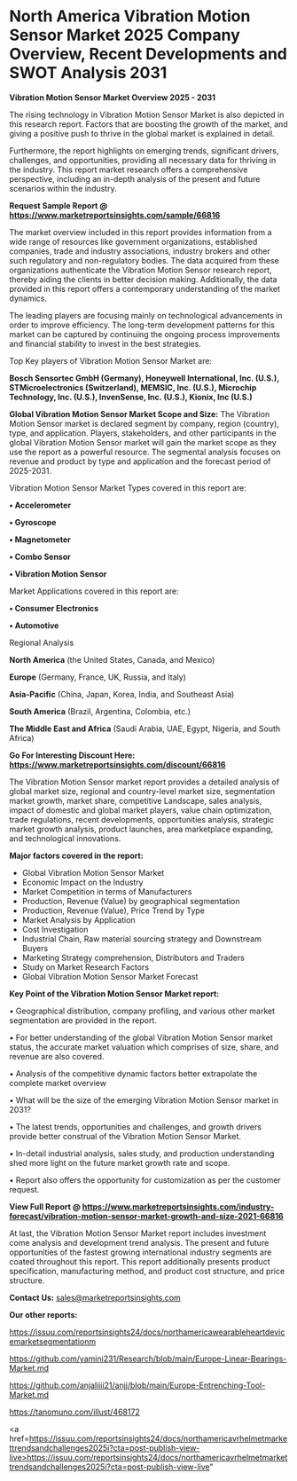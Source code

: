 # North America Vibration Motion Sensor Market 2025 Company Overview, Recent Developments and SWOT Analysis 2031

<Strong> Vibration Motion Sensor Market Overview 2025 - 2031</strong>

The rising technology in Vibration Motion Sensor Market is also depicted in this research report. Factors that are boosting the growth of the market, and giving a positive push to thrive in the global market is explained in detail.

Furthermore, the report highlights on emerging trends, significant drivers, challenges, and opportunities, providing all necessary data for thriving in the industry. This report market research offers a comprehensive perspective, including an in-depth analysis of the present and future scenarios within the industry.

<strong>Request Sample Report @ <a href=https://www.marketreportsinsights.com/sample/66816>https://www.marketreportsinsights.com/sample/66816</a></strong>

The market overview included in this report provides information from a wide range of resources like government organizations, established companies, trade and industry associations, industry brokers and other such regulatory and non-regulatory bodies. The data acquired from these organizations authenticate the Vibration Motion Sensor research report, thereby aiding the clients in better decision making. Additionally, the data provided in this report offers a contemporary understanding of the market dynamics.

The leading players are focusing mainly on technological advancements in order to improve efficiency. The long-term development patterns for this market can be captured by continuing the ongoing process improvements and financial stability to invest in the best strategies.

Top Key players of Vibration Motion Sensor Market are:

<strong>Bosch Sensortec GmbH (Germany), Honeywell International, Inc. (U.S.), STMicroelectronics (Switzerland), MEMSIC, Inc. (U.S.), Microchip Technology, Inc. (U.S.), InvenSense, Inc. (U.S.), Kionix, Inc (U.S.)</strong>

<strong><b>Global Vibration Motion Sensor Market Scope and Size:</b></strong>
The Vibration Motion Sensor market is declared segment by company, region (country), type, and application. Players, stakeholders, and other participants in the global Vibration Motion Sensor market will gain the market scope as they use the report as a powerful resource. The segmental analysis focuses on revenue and product by type and application and the forecast period of 2025-2031.

Vibration Motion Sensor Market Types covered in this report are:

<strong>• Accelerometer

• Gyroscope

• Magnetometer

• Combo Sensor

• Vibration Motion Sensor</strong>

Market Applications covered in this report are:

<strong>• Consumer Electronics

• Automotive</strong> 

Regional Analysis

<strong>North America</strong> (the United States, Canada, and Mexico)

<strong>Europe</strong> (Germany, France, UK, Russia, and Italy)

<strong>Asia-Pacific</strong> (China, Japan, Korea, India, and Southeast Asia)

<strong>South America</strong> (Brazil, Argentina, Colombia, etc.)

<strong>The Middle East and Africa</strong> (Saudi Arabia, UAE, Egypt, Nigeria, and South Africa)

<strong>Go For Interesting Discount Here: <a href=https://www.marketreportsinsights.com/discount/66816>https://www.marketreportsinsights.com/discount/66816</a></strong>

The Vibration Motion Sensor market report provides a detailed analysis of global market size, regional and country-level market size, segmentation market growth, market share, competitive Landscape, sales analysis, impact of domestic and global market players, value chain optimization, trade regulations, recent developments, opportunities analysis, strategic market growth analysis, product launches, area marketplace expanding, and technological innovations.

<strong><b>Major factors covered in the report:</b></strong>
<ul>
  <li>Global Vibration Motion Sensor Market </li>
  <li>Economic Impact on the Industry</li>
  <li>Market Competition in terms of Manufacturers</li>
  <li>Production, Revenue (Value) by geographical segmentation</li>
  <li>Production, Revenue (Value), Price Trend by Type</li>
  <li>Market Analysis by Application</li>
  <li>Cost Investigation</li>
  <li>Industrial Chain, Raw material sourcing strategy and Downstream Buyers</li>
  <li>Marketing Strategy comprehension, Distributors and Traders</li>
  <li>Study on Market Research Factors</li>
  <li>Global Vibration Motion Sensor Market Forecast</li>
</ul>

<strong><b>Key Point of the Vibration Motion Sensor Market report:</b></strong>

• Geographical distribution, company profiling, and various other market segmentation are provided in the report.

• For better understanding of the global Vibration Motion Sensor market status, the accurate market valuation which comprises of size, share, and revenue are also covered.

• Analysis of the competitive dynamic factors better extrapolate the complete market overview

• What will be the size of the emerging Vibration Motion Sensor market in 2031?

• The latest trends, opportunities and challenges, and growth drivers provide better construal of the Vibration Motion Sensor Market.

• In-detail industrial analysis, sales study, and production understanding shed more light on the future market growth rate and scope.

• Report also offers the opportunity for customization as per the customer request.

<strong><b>View Full Report @ <a href=https://www.marketreportsinsights.com/industry-forecast/vibration-motion-sensor-market-growth-and-size-2021-66816>https://www.marketreportsinsights.com/industry-forecast/vibration-motion-sensor-market-growth-and-size-2021-66816</a></b></strong>


At last, the Vibration Motion Sensor Market report includes investment come analysis and development trend analysis. The present and future opportunities of the fastest growing international industry segments are coated throughout this report. This report additionally presents product specification, manufacturing method, and product cost structure, and price structure.

<strong>Contact Us:</strong>
sales@marketreportsinsights.com

<strong>Our other reports:</strong>

<a href=https://issuu.com/reportsinsights24/docs/northamericawearableheartdevicemarketsegmentationm>https://issuu.com/reportsinsights24/docs/northamericawearableheartdevicemarketsegmentationm</a>

<a href=https://github.com/yamini231/Research/blob/main/Europe-Linear-Bearings-Market.md>https://github.com/yamini231/Research/blob/main/Europe-Linear-Bearings-Market.md</a>

<a href=https://github.com/anjaliiii21/anjj/blob/main/Europe-Entrenching-Tool-Market.md>https://github.com/anjaliiii21/anjj/blob/main/Europe-Entrenching-Tool-Market.md</a>

<a href=https://tanomuno.com/illust/468172>https://tanomuno.com/illust/468172</a>

<a href=https://issuu.com/reportsinsights24/docs/northamericavrhelmetmarkettrendsandchallenges2025i?cta=post-publish-view-live>https://issuu.com/reportsinsights24/docs/northamericavrhelmetmarkettrendsandchallenges2025i?cta=post-publish-view-live</a>"
